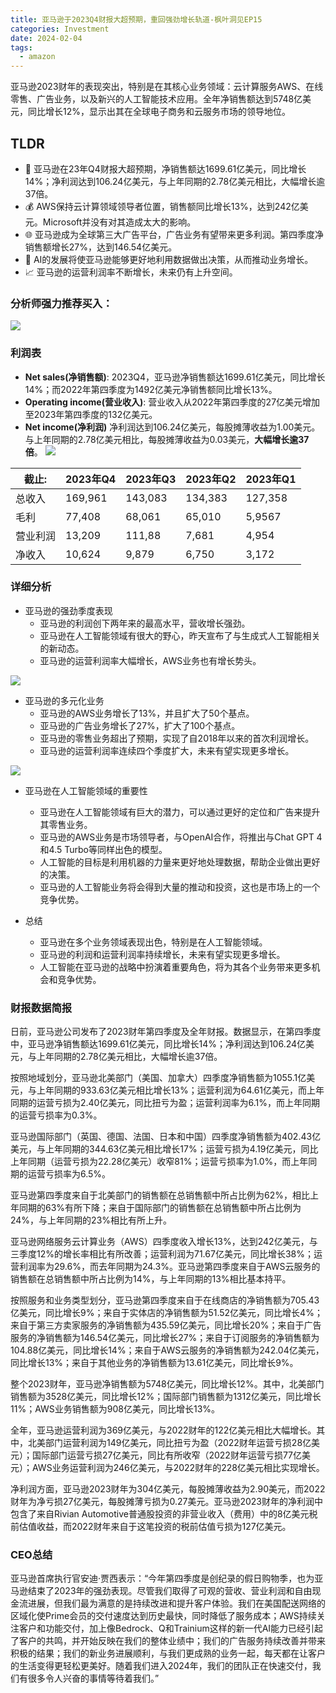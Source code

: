```yaml
---
title: 亚马逊于2023Q4财报大超预期，重回强劲增长轨道-枫叶洞见EP15
categories: Investment
date: 2024-02-04
tags:
  - amazon
---
```

亚马逊2023财年的表现突出，特别是在其核心业务领域：云计算服务AWS、在线零售、广告业务，以及新兴的人工智能技术应用。全年净销售额达到5748亿美元，同比增长12%，显示出其在全球电子商务和云服务市场的领导地位。
## TLDR 
- 💼 亚马逊在23年Q4财报大超预期，净销售额达1699.61亿美元，同比增长14%；净利润达到106.24亿美元，与上年同期的2.78亿美元相比，大幅增长逾37倍。
- 💰 AWS保持云计算领域领导者位置，销售额同比增长13%，达到242亿美元。Microsoft并没有对其造成太大的影响。
- 🌐 亚马逊成为全球第三大广告平台，广告业务有望带来更多利润。第四季度净销售额增长27%，达到146.54亿美元。
- 🤖 AI的发展将使亚马逊能够更好地利用数据做出决策，从而推动业务增长。
- 📈 亚马逊的运营利润率不断增长，未来仍有上升空间。

### 分析师**强力推荐买入**：
![](https://s.draftai.cn/vent/202402041008069.png)

### 利润表
- **Net sales(净销售额)**: 2023Q4，亚马逊净销售额达1699.61亿美元，同比增长14%；而2022年第四季度为1492亿美元净销售额同比增长13%。
- **Operating income(营业收入)**: 营业收入从2022年第四季度的27亿美元增加至2023年第四季度的132亿美元。
- **Net income(净利润)** 净利润达到106.24亿美元，每股摊薄收益为1.00美元。与上年同期的2.78亿美元相比，每股摊薄收益为0.03美元，**大幅增长逾37倍**。
	![](https://s.draftai.cn/vent/202402041019038.png)
	
|截止:|2023年Q4 |2023年Q3 |2023年Q2 |2023年Q1 |
|---|---|---|---|---|
|总收入|169,961 |143,083 |134,383 |127,358 |
|毛利|77,408 |68,061 |65,010 |5,9567 |
|营业利润|13,209 |111,88 |7,681 |4,954 |
|净收入|10,624 |9,879 |6,750 |3,172 |

### 详细分析
- 亚马逊的强劲季度表现 
    - 亚马逊的利润创下两年来的最高水平，营收增长强劲。
    - 亚马逊在人工智能领域有很大的野心，昨天宣布了与生成式人工智能相关的新动态。
    - 亚马逊的运营利润率大幅增长，AWS业务也有增长势头。

![](https://s.draftai.cn/vent/202402040935488.png)


- 亚马逊的多元化业务
    - 亚马逊的AWS业务增长了13%，并且扩大了50个基点。
    - 亚马逊的广告业务增长了27%，扩大了100个基点。
    - 亚马逊的零售业务超出了预期，实现了自2018年以来的首次利润增长。
    - 亚马逊的运营利润率连续四个季度扩大，未来有望实现更多增长。

![](https://s.draftai.cn/vent/202402040936303.png)

- 亚马逊在人工智能领域的重要性
    - 亚马逊在人工智能领域有巨大的潜力，可以通过更好的定位和广告来提升其零售业务。
    - 亚马逊的AWS业务是市场领导者，与OpenAI合作，将推出与Chat GPT 4和4.5 Turbo等同样出色的模型。
    - 人工智能的目标是利用机器的力量来更好地处理数据，帮助企业做出更好的决策。
    - 亚马逊的人工智能业务将会得到大量的推动和投资，这也是市场上的一个竞争优势。

- 总结
    - 亚马逊在多个业务领域表现出色，特别是在人工智能领域。
    - 亚马逊的利润和运营利润率持续增长，未来有望实现更多增长。
    - 人工智能在亚马逊的战略中扮演着重要角色，将为其各个业务带来更多机会和竞争优势。



### 财报数据简报
日前，亚马逊公司发布了2023财年第四季度及全年财报。数据显示，在第四季度中，亚马逊净销售额达1699.61亿美元，同比增长14%；净利润达到106.24亿美元，与上年同期的2.78亿美元相比，大幅增长逾37倍。

按照地域划分，亚马逊北美部门（美国、加拿大）四季度净销售额为1055.1亿美元，与上年同期的933.63亿美元相比增长13%；运营利润为64.61亿美元，而上年同期的运营亏损为2.40亿美元，同比扭亏为盈；运营利润率为6.1%，而上年同期的运营亏损率为0.3%。

亚马逊国际部门（英国、德国、法国、日本和中国）四季度净销售额为402.43亿美元，与上年同期的344.63亿美元相比增长17%；运营亏损为4.19亿美元，同比上年同期（运营亏损为22.28亿美元）收窄81%；运营亏损率为1.0%，而上年同期的运营亏损率为6.5%。

亚马逊第四季度来自于北美部门的销售额在总销售额中所占比例为62%，相比上年同期的63%有所下降；来自于国际部门的销售额在总销售额中所占比例为24%，与上年同期的23%相比有所上升。

亚马逊网络服务云计算业务（AWS）四季度收入增长13%，达到242亿美元，与三季度12%的增长率相比有所改善；运营利润为71.67亿美元，同比增长38%；运营利润率为29.6%，而去年同期为24.3%。亚马逊第四季度来自于AWS云服务的销售额在总销售额中所占比例为14%，与上年同期的13%相比基本持平。

按照服务和业务类型划分，亚马逊第四季度来自于在线商店的净销售额为705.43亿美元，同比增长9%；来自于实体店的净销售额为51.52亿美元，同比增长4%；来自于第三方卖家服务的净销售额为435.59亿美元，同比增长20%；来自于广告服务的净销售额为146.54亿美元，同比增长27%；来自于订阅服务的净销售额为104.88亿美元，同比增长14%；来自于AWS云服务的净销售额为242.04亿美元，同比增长13%；来自于其他业务的净销售额为13.61亿美元，同比增长9%。

整个2023财年，亚马逊净销售额为5748亿美元，同比增长12%。其中，北美部门销售额为3528亿美元，同比增长12%；国际部门销售额为1312亿美元，同比增长11%；AWS业务销售额为908亿美元，同比增长13%。

全年，亚马逊运营利润为369亿美元，与2022财年的122亿美元相比大幅增长。其中，北美部门运营利润为149亿美元，同比扭亏为盈（2022财年运营亏损28亿美元）；国际部门运营亏损27亿美元，同比有所收窄（2022财年运营亏损77亿美元）；AWS业务运营利润为246亿美元，与2022财年的228亿美元相比实现增长。

净利润方面，亚马逊2023财年为304亿美元，每股摊薄收益为2.90美元，而2022财年为净亏损27亿美元，每股摊薄亏损为0.27美元。亚马逊2023财年的净利润中包含了来自Rivian Automotive普通股投资的非营业收入（费用）中的8亿美元税前估值收益，而2022财年来自于这笔投资的税前估值亏损为127亿美元。

### CEO总结

亚马逊首席执行官安迪·贾西表示：“今年第四季度是创纪录的假日购物季，也为亚马逊结束了2023年的强劲表现。尽管我们取得了可观的营收、营业利润和自由现金流进展，但我们最为满意的是持续改进和提升客户体验。我们在美国配送网络的区域化使Prime会员的交付速度达到历史最快，同时降低了服务成本；AWS持续关注客户和功能交付，加上像Bedrock、Q和Trainium这样的新一代AI能力已经引起了客户的共鸣，并开始反映在我们的整体业绩中；我们的广告服务持续改善并带来积极的结果；我们的新业务进展顺利，与我们更成熟的业务一起，每天都在让客户的生活变得更轻松更美好。随着我们进入2024年，我们的团队正在快速交付，我们有很多令人兴奋的事情等待着我们。”
